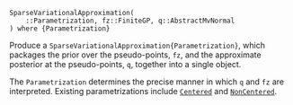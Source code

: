 ```
SparseVariationalApproximation(
    ::Parametrization, fz::FiniteGP, q::AbstractMvNormal
) where {Parametrization}
```

Produce a `SparseVariationalApproximation{Parametrization}`, which packages the prior over the pseudo-points, `fz`, and the approximate posterior at the pseudo-points, `q`, together into a single object.

The `Parametrization` determines the precise manner in which `q` and `fz` are interpreted. Existing parametrizations include [`Centered`](@ref) and [`NonCentered`](@ref).
